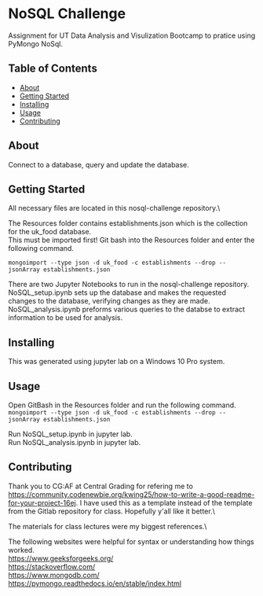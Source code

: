 # NoSQL Challenge 
Assignment for UT Data Analysis and Visulization Bootcamp to pratice using PyMongo NoSql. 

## Table of Contents

- [About](#about)
- [Getting Started](#getting_started)
- [Installing](#installing)
- [Usage](#usage)
- [Contributing](#contributing)

## About
Connect to a database, query and update the database.

## Getting Started
All necessary files are located in this nosql-challenge repository.\

The Resources folder contains establishments.json which is the collection for the uk_food database. \
This must be imported first! Git bash into the Resources folder and enter the following command.

`mongoimport --type json -d uk_food -c establishments --drop --jsonArray establishments.json`

There are two Jupyter Notebooks to run in the nosql-challenge repository. \
NoSQL_setup.ipynb sets up the database and makes the requested changes to the database, verifying changes as they are made.\
NoSQL_analysis.ipynb preforms various queries to the databse to extract information to be used for analysis.





## Installing
This was generated using jupyter lab on a Windows 10 Pro system.


## Usage
Open GitBash in the Resources folder and run the following command. \
`mongoimport --type json -d uk_food -c establishments --drop --jsonArray establishments.json`

Run NoSQL_setup.ipynb in jupyter lab. \
Run NoSQL_analysis.ipynb in jupyter lab.


## Contributing
Thank you to CG:AF at Central Grading for refering me to https://community.codenewbie.org/kwing25/how-to-write-a-good-readme-for-your-project-16ej. I have used this as a template instead of the template from the Gitlab repository for class. Hopefully y'all like it better.\

The materials for class lectures were my biggest references.\


The following websites were helpful for syntax or understanding how things worked. \
https://www.geeksforgeeks.org/  \
https://stackoverflow.com/  \
https://www.mongodb.com/  \
https://pymongo.readthedocs.io/en/stable/index.html  



